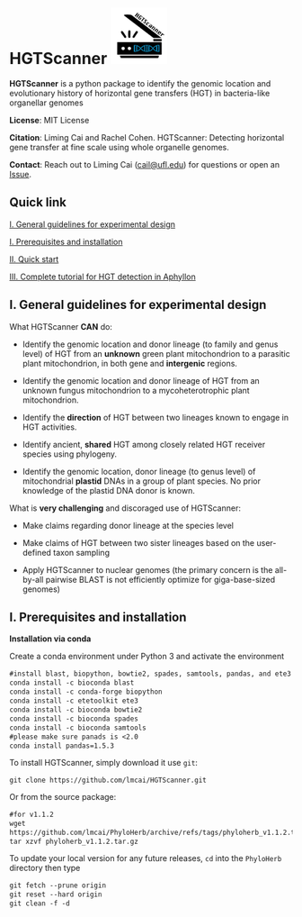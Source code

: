 # HGTScanner		<img src="/images/logo.jpg" width="100" height="100">

**HGTScanner** is a python package to identify the genomic location and evolutionary history of horizontal gene transfers (HGT) in bacteria-like organellar genomes

**License**: MIT License

**Citation**: Liming Cai and Rachel Cohen. HGTScanner: Detecting horizontal gene transfer at fine scale using whole organelle genomes.

**Contact**: Reach out to Liming Cai (cail@ufl.edu) for questions or open an [Issue](https://github.com/lmcai/HGTScanner/issues).

## Quick link
[I. General guidelines for experimental design](https://github.com/lmcai/HGTScanner#v-general-guidelines-for-genome-skimming-data-collection)

[I. Prerequisites and installation](https://github.com/lmcai/HGTScanner#i-prerequisites-and-installation)
	
[II. Quick start](https://github.com/lmcai/HGTScanner#ii-quick-start)

[III. Complete tutorial for HGT detection in Aphyllon](https://github.com/lmcai/HGTScanner#iii-complete-tutorial-for-hgt-detection-in-aphyllon)

## I. General guidelines for experimental design

What HGTScanner **CAN** do:

- Identify the genomic location and donor lineage (to family and genus level) of HGT from an **unknown** green plant mitochondrion to a parasitic plant mitochondrion, in both gene and **intergenic** regions.
 
- Identify the genomic location and donor lineage of HGT from an unknown fungus mitochondrion to a mycoheterotrophic plant mitochondrion.

- Identify the **direction** of HGT between two lineages known to engage in HGT activities.

- Identify ancient, **shared** HGT among closely related HGT receiver species using phylogeny.
   
- Identify the genomic location, donor lineage (to genus level) of mitochondrial **plastid** DNAs in a group of plant species. No prior knowledge of the plastid DNA donor is known.

What is **very challenging** and discoraged use of HGTScanner:

- Make claims regarding donor lineage at the species level

- Make claims of HGT between two sister lineages based on the user-defined taxon sampling

- Apply HGTScanner to nuclear genomes (the primary concern is the all-by-all pairwise BLAST is not efficiently optimize for giga-base-sized genomes)

## I. Prerequisites and installation

**Installation via conda**

Create a conda environment under Python 3 and activate the environment
```
#install blast, biopython, bowtie2, spades, samtools, pandas, and ete3
conda install -c bioconda blast
conda install -c conda-forge biopython
conda install -c etetoolkit ete3
conda install -c bioconda bowtie2
conda install -c bioconda spades
conda install -c bioconda samtools
#please make sure panads is <2.0
conda install pandas=1.5.3
```
To install HGTScanner, simply download it use `git`:
```
git clone https://github.com/lmcai/HGTScanner.git
```
Or from the source package:
```
#for v1.1.2
wget https://github.com/lmcai/PhyloHerb/archive/refs/tags/phyloherb_v1.1.2.tar.gz
tar xzvf phyloherb_v1.1.2.tar.gz
```

To update your local version for any future releases, `cd` into the `PhyloHerb` directory then type
```
git fetch --prune origin
git reset --hard origin
git clean -f -d
```
